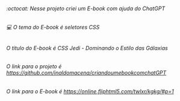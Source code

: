 ###### :octocat:  Nesse projeto criei um E-book com ajuda do ChatGPT <br>
###### :computer:  O tema do E-book é seletores CSS <br>
###### O titulo do E-book é CSS Jedi - Dominando o Estilo das Gálaxias <br>
###### O link para o projeto é https://github.com/inaldomacena/criandoumebookcomchatGPT  <br>
###### O link para o E-book é  https://online.fliphtml5.com/twlxr/kgkg/#p=1
